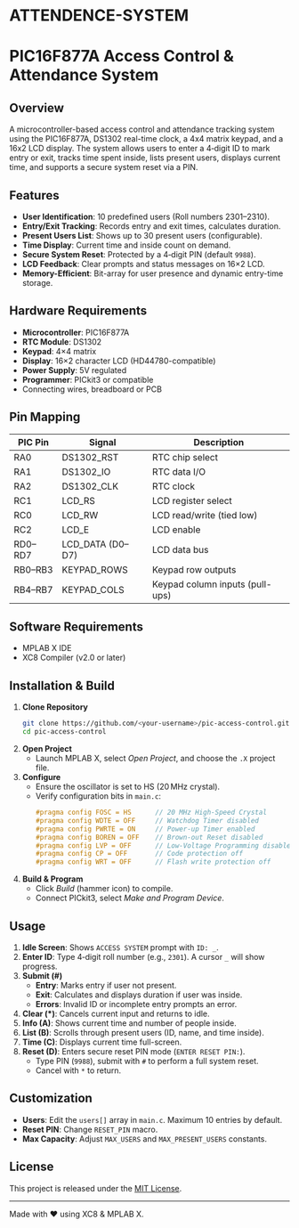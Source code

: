 # ATTENDENCE-SYSTEM
# PIC16F877A Access Control & Attendance System

## Overview
A microcontroller-based access control and attendance tracking system using the PIC16F877A, DS1302 real-time clock, a 4x4 matrix keypad, and a 16x2 LCD display. The system allows users to enter a 4‑digit ID to mark entry or exit, tracks time spent inside, lists present users, displays current time, and supports a secure system reset via a PIN.

## Features
- **User Identification**: 10 predefined users (Roll numbers 2301–2310).
- **Entry/Exit Tracking**: Records entry and exit times, calculates duration.
- **Present Users List**: Shows up to 30 present users (configurable).
- **Time Display**: Current time and inside count on demand.
- **Secure System Reset**: Protected by a 4‑digit PIN (default `9988`).
- **LCD Feedback**: Clear prompts and status messages on 16×2 LCD.
- **Memory-Efficient**: Bit-array for user presence and dynamic entry-time storage.

## Hardware Requirements
- **Microcontroller**: PIC16F877A
- **RTC Module**: DS1302
- **Keypad**: 4×4 matrix
- **Display**: 16×2 character LCD (HD44780-compatible)
- **Power Supply**: 5V regulated
- **Programmer**: PICkit3 or compatible
- Connecting wires, breadboard or PCB

## Pin Mapping
| PIC Pin | Signal           | Description                     |
|---------|------------------|---------------------------------|
| RA0     | DS1302_RST       | RTC chip select                 |
| RA1     | DS1302_IO        | RTC data I/O                    |
| RA2     | DS1302_CLK       | RTC clock                       |
| RC1     | LCD_RS           | LCD register select             |
| RC0     | LCD_RW           | LCD read/write (tied low)       |
| RC2     | LCD_E            | LCD enable                      |
| RD0–RD7 | LCD_DATA (D0–D7) | LCD data bus                    |
| RB0–RB3 | KEYPAD_ROWS      | Keypad row outputs              |
| RB4–RB7 | KEYPAD_COLS      | Keypad column inputs (pull-ups) |

## Software Requirements
- MPLAB X IDE
- XC8 Compiler (v2.0 or later)

## Installation & Build
1. **Clone Repository**
   ```bash
   git clone https://github.com/<your-username>/pic-access-control.git
   cd pic-access-control
   ```
2. **Open Project**
   - Launch MPLAB X, select *Open Project*, and choose the `.X` project file.
3. **Configure**
   - Ensure the oscillator is set to HS (20 MHz crystal).
   - Verify configuration bits in `main.c`:
     ```c
     #pragma config FOSC = HS      // 20 MHz High-Speed Crystal
     #pragma config WDTE = OFF     // Watchdog Timer disabled
     #pragma config PWRTE = ON     // Power-up Timer enabled
     #pragma config BOREN = OFF    // Brown-out Reset disabled
     #pragma config LVP = OFF      // Low-Voltage Programming disabled
     #pragma config CP = OFF       // Code protection off
     #pragma config WRT = OFF      // Flash write protection off
     ```
4. **Build & Program**
   - Click *Build* (hammer icon) to compile.
   - Connect PICkit3, select *Make and Program Device*.

## Usage
1. **Idle Screen**: Shows `ACCESS SYSTEM` prompt with `ID: _`.
2. **Enter ID**: Type 4‑digit roll number (e.g., `2301`). A cursor `_` will show progress.
3. **Submit (#)**
   - **Entry**: Marks entry if user not present.
   - **Exit**: Calculates and displays duration if user was inside.
   - **Errors**: Invalid ID or incomplete entry prompts an error.
4. **Clear (*)**: Cancels current input and returns to idle.
5. **Info (A)**: Shows current time and number of people inside.
6. **List (B)**: Scrolls through present users (ID, name, and time inside).
7. **Time (C)**: Displays current time full-screen.
8. **Reset (D)**: Enters secure reset PIN mode (`ENTER RESET PIN:`).
   - Type PIN (`9988`), submit with `#` to perform a full system reset.
   - Cancel with `*` to return.

## Customization
- **Users**: Edit the `users[]` array in `main.c`. Maximum 10 entries by default.
- **Reset PIN**: Change `RESET_PIN` macro.
- **Max Capacity**: Adjust `MAX_USERS` and `MAX_PRESENT_USERS` constants.

## License
This project is released under the [MIT License](LICENSE).

---
Made with ♥ using XC8 & MPLAB X.

